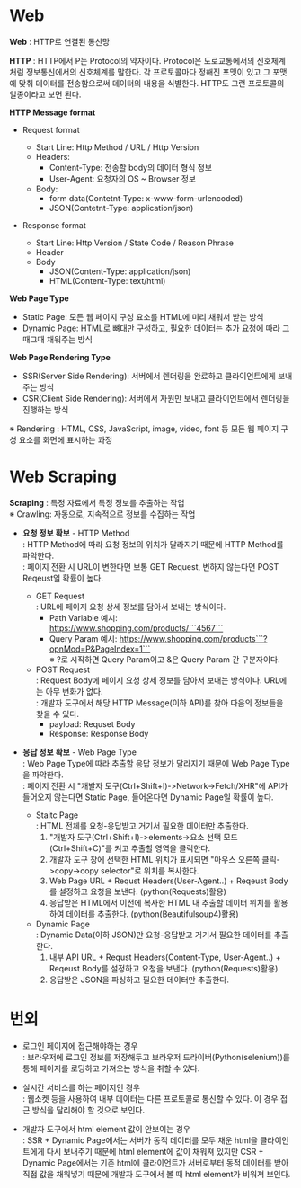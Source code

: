 # Web

**Web** : HTTP로 연결된 통신망  

**HTTP** : HTTP에서 P는 Protocol의 약자이다. Protocol은 도로교통에서의 신호체계처럼 정보통신에서의 신호체계를 말한다. 각 프로토콜마다 정해진 포맷이 있고 그 포맷에 맞춰 데이터를 전송함으로써 데이터의 내용을 식별한다. HTTP도 그런 프로토콜의 일종이라고 보면 된다.

**HTTP Message format**
- Request format
  - Start Line: Http Method / URL / Http Version
  - Headers:
    - Content-Type: 전송할 body의 데이터 형식 정보
    - User-Agent: 요청자의 OS ~ Browser 정보
  - Body:
    - form data(Contetnt-Type: x-www-form-urlencoded)
    - JSON(Contetnt-Type: application/json)

- Response format
  - Start Line: Http Version / State Code / Reason Phrase
  - Header
  - Body
    - JSON(Content-Type: application/json)
    - HTML(Content-Type: text/html)

**Web Page Type**
- Static Page: 모든 웹 페이지 구성 요소를 HTML에 미리 채워서 받는 방식
- Dynamic Page: HTML로 뼈대만 구성하고, 필요한 데이터는 추가 요청에 따라 그때그때 채워주는 방식

**Web Page Rendering Type**
- SSR(Server Side Rendering): 서버에서 렌더링을 완료하고 클라이언트에게 보내주는 방식
- CSR(Client Side Rendering): 서버에서 자원만 보내고 클라이언트에서 렌더링을 진행하는 방식  

※ Rendering : HTML, CSS, JavaScript, image, video, font 등 모든 웹 페이지 구성 요소를 화면에 표시하는 과정  



# Web Scraping

**Scraping** : 특정 자료에서 특정 정보를 추출하는 작업   
※ Crawling:  자동으로, 지속적으로 정보를 수집하는 작업 

- **요청 정보 확보** - HTTP Method  
: HTTP Method에 따라 요청 정보의 위치가 달라지기 때문에 HTTP Method를 파악한다.  
: 페이지 전환 시 URL이 변한다면 보통 GET Request, 변하지 않는다면 POST Reqeust일 확률이 높다.  
    - GET Request  
   : URL에 페이지 요청 상세 정보를 담아서 보내는 방식이다.
      - Path Variable 예시: https://www.shopping.com/products/```4567```
      - Query Param 예시: https://www.shopping.com/products```?opnMod=P&PageIndex=1```  
       ※ ?로 시작하면 Query Param이고 &은 Query Param 간 구분자이다.
    - POST Request  
   : Request Body에 페이지 요청 상세 정보를 담아서 보내는 방식이다. URL에는 아무 변화가 없다.   
   : 개발자 도구에서 해당 HTTP Message(이하 API)를 찾아 다음의 정보들을 찾을 수 있다. 
      - payload: Requset Body
      - Response: Response Body

- **응답 정보 확보** - Web Page Type  
: Web Page Type에 따라 추출할 응답 정보가 달라지기 때문에 Web Page Type을 파악한다.   
: 페이지 전환 시 "개발자 도구(Ctrl+Shift+I)->Network->Fetch/XHR"에 API가 들어오지 않는다면 Static Page, 들어온다면 Dynamic Page일 확률이 높다.  
   - Staitc Page  
    : HTML 전체를 요청-응답받고 거기서 필요한 데이터만 추출한다.
     1. "개발자 도구(Ctrl+Shift+I)->elements->요소 선택 모드(Ctrl+Shift+C)"를 켜고 추출할 영역을 클릭한다.
     2. 개발자 도구 창에 선택한 HTML 위치가 표시되면 "마우스 오른쪽 클릭->copy->copy selector"로 위치를 복사한다.
     3. Web Page URL + Requst Headers(User-Agent..) + Reqeust Body를 설정하고 요청을 보낸다. (python(Requests)활용)
     4. 응답받은 HTML에서 이전에 복사한 HTML 내 추출할 데이터 위치를 활용하여 데이터를 추출한다. (python(Beautifulsoup4)활용)
   - Dynamic Page  
    : Dynamic Data(이하 JSON)만 요청-응답받고 거기서 필요한 데이터를 추출한다.
     1. 내부 API URL + Requst Headers(Content-Type, User-Agent..) + Reqeust Body를 설정하고 요청을 보낸다. (python(Requests)활용)
     2. 응답받은 JSON을 파싱하고 필요한 데이터만 추출한다.



# 번외
- 로그인 페이지에 접근해야하는 경우  
: 브라우저에 로그인 정보를 저장해두고 브라우저 드라이버(Python(selenium))를 통해 페이지를 로딩하고 가져오는 방식을 취할 수 있다.

- 실시간 서비스를 하는 페이지인 경우  
: 웹소켓 등을 사용하여 내부 데이터는 다른 프로토콜로 통신할 수 있다. 이 경우 접근 방식을 달리해야 할 것으로 보인다.

- 개발자 도구에서 html element 값이 안보이는 경우  
: SSR + Dynamic Page에서는 서버가 동적 데이터를 모두 채운 html을 클라이언트에게 다시 보내주기 때문에 html element에 값이 채워져 있지만 CSR + Dynamic Page에서는 기존 html에 클라이언트가 서버로부터 동적 데이터를 받아 직접 값을 채워넣기 때문에 개발자 도구에서 볼 때 html element가 비워져 보인다.
